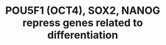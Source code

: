 ---
annotations:
- type: Pathway Ontology
  value: regulatory pathway
- type: Pathway Ontology
  value: transcription pathway
authors:
- ReactomeTeam
- Ryanmiller
description: 'POU5F1 (OCT4), SOX2, and NANOG bind elements in the promoters of target
  genes. The target genes of each transcription factor overlap extensively: POU5F1,
  SOX2, and NANOG co-occupy at least 353 genes (Boyer et al. 2005). About half of
  POU5F1 targets also bind SOX2 and about 90% of these also bind NANOG (Boyer et al.
  2005). Upon binding the transcription factors activate expression of one subset
  of target genes in the core transcriptional network of pluripotent stem cells and
  repress another subset (Kim et al. 2006, Matoba et al. 2006, Player et al. 2006,
  Assou et al. 2007, Babaie et al. 2007, Chavez et al. 2009, Jung et al. 2010). The
  target genes listed in this module are the repressed genes. Caution must be used
  when making inferences about human stem cells from mouse stem cells because of significant
  differences between the two species (Ginis et al. 2004).  View original pathway
  at [http://www.reactome.org/PathwayBrowser/#DIAGRAM=2892245 Reactome].'
last-edited: 2021-01-25
organisms:
- Homo sapiens
redirect_from:
- /index.php/Pathway:WP3382
- /instance/WP3382
schema-jsonld:
- '@context': https://schema.org/
  '@id': https://wikipathways.github.io/pathways/WP3382.html
  '@type': Dataset
  creator:
    '@type': Organization
    name: WikiPathways
  description: 'POU5F1 (OCT4), SOX2, and NANOG bind elements in the promoters of target
    genes. The target genes of each transcription factor overlap extensively: POU5F1,
    SOX2, and NANOG co-occupy at least 353 genes (Boyer et al. 2005). About half of
    POU5F1 targets also bind SOX2 and about 90% of these also bind NANOG (Boyer et
    al. 2005). Upon binding the transcription factors activate expression of one subset
    of target genes in the core transcriptional network of pluripotent stem cells
    and repress another subset (Kim et al. 2006, Matoba et al. 2006, Player et al.
    2006, Assou et al. 2007, Babaie et al. 2007, Chavez et al. 2009, Jung et al. 2010).
    The target genes listed in this module are the repressed genes. Caution must be
    used when making inferences about human stem cells from mouse stem cells because
    of significant differences between the two species (Ginis et al. 2004).  View
    original pathway at [http://www.reactome.org/PathwayBrowser/#DIAGRAM=2892245 Reactome].'
  keywords:
  - 'GSC gene '
  - GATA6 gene
  - EOMES gene
  - NANOG
  - HHEX gene
  - CDX2 gene
  - 'TSC22D1 gene '
  - 'EOMES gene '
  - 'DKK1 gene '
  - POU5F1:SOX2:NANOG:TSC22D1 gene
  - 'NANOG '
  - POU5F1:NANOG:GATA6
  - 'CDX2 gene '
  - POU5F1:SOX2:NANOG:CDX2 gene
  - 'POU5F1 '
  - 'SOX2 '
  - 'HHEX gene '
  - GSC gene
  - SOX2
  - POU5F1:SOX2:NANOG:HHEX gene
  - TSC22D1 gene
  - DKK1 gene
  - 'GATA6 gene '
  - POU5F1:SOX2:NANOG:GSC gene
  - POU5F1:SOX2:NANOG:DKK1 gene
  - gene
  - POU5F1
  - POU5F1:SOX2:NANOG:EOMES gene
  license: CC0
  name: POU5F1 (OCT4), SOX2, NANOG repress genes related to differentiation
seo: CreativeWork
title: POU5F1 (OCT4), SOX2, NANOG repress genes related to differentiation
wpid: WP3382
---